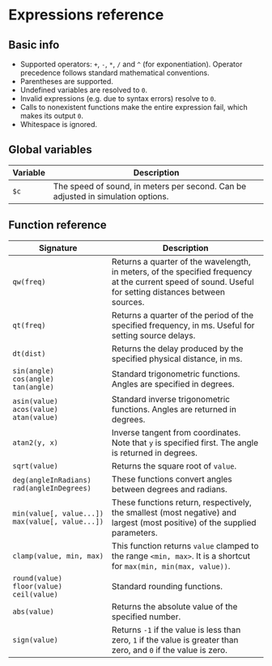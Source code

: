 # Expressions reference

## Basic info

 - Supported operators: `+`, `-`, `*`, `/` and `^` (for exponentiation).
   Operator precedence follows standard mathematical conventions.
 - Parentheses are supported.
 - Undefined variables are resolved to `0`.
 - Invalid expressions (e.g. due to syntax errors) resolve to `0`.
 - Calls to nonexistent functions make the entire expression fail, which makes
   its output `0`.
 - Whitespace is ignored.


## Global variables

| Variable | Description                                                                      |
|----------|----------------------------------------------------------------------------------|
| `$c`     | The speed of sound, in meters per second. Can be adjusted in simulation options. |


## Function reference

| Signature                                             | Description                                                                                                                                                   |
|-------------------------------------------------------|---------------------------------------------------------------------------------------------------------------------------------------------------------------|
| `qw(freq)`                                            | Returns a quarter of the wavelength, in meters, of the specified frequency at the current speed of sound. Useful for setting distances between sources.       |
| `qt(freq)`                                            | Returns a quarter of the period of the specified frequency, in ms. Useful for setting source delays.                                                          |
| `dt(dist)`                                            | Returns the delay produced by the specified physical distance, in ms.                                                                                         |
| `sin(angle)`<br/>`cos(angle)`<br/>`tan(angle)`        | Standard trigonometric functions. Angles are specified in degrees.                                                                                            |
| `asin(value)`<br/>`acos(value)`<br/>`atan(value)`     | Standard inverse trigonometric functions. Angles are returned in degrees.                                                                                     |
| `atan2(y, x)`                                         | Inverse tangent from coordinates. Note that `y` is specified first. The angle is returned in degrees.                                                         |
| `sqrt(value)`                                         | Returns the square root of `value`.                                                                                                                           |
| `deg(angleInRadians)`<br/>`rad(angleInDegrees)`       | These functions convert angles between degrees and radians.                                                                                                   |
| `min(value[, value...])`<br/>`max(value[, value...])` | These functions return, respectively, the smallest (most negative) and largest (most positive) of the supplied parameters.                                    |
| <code>clamp(value,&nbsp;min,&nbsp;max)</code>         | This function returns `value` clamped to the range <code>&lt;min,&nbsp;max&gt;</code>. It is a shortcut for <code>max(min,&nbsp;min(max,&nbsp;value))</code>. |
| `round(value)`<br/>`floor(value)`<br/>`ceil(value)`   | Standard rounding functions.                                                                                                                                  |
| `abs(value)`                                          | Returns the absolute value of the specified number.                                                                                                           |
| `sign(value)`                                         | Returns `-1` if the value is less than zero, `1` if the value is greater than zero, and `0` if the value is zero.                                             |
